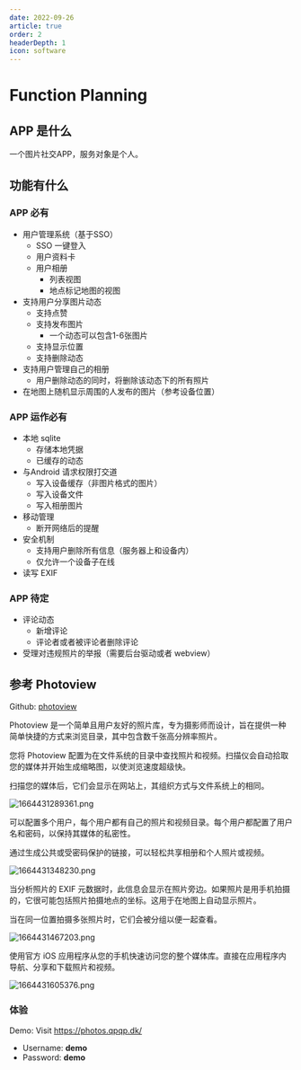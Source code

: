 ```yaml
---
date: 2022-09-26
article: true
order: 2
headerDepth: 1
icon: software
---
```


# Function Planning

## APP 是什么

一个图片社交APP，服务对象是个人。

## 功能有什么

### APP 必有

- 用户管理系统（基于SSO）
  - SSO 一键登入
  - 用户资料卡
  - 用户相册
    - 列表视图
    - 地点标记地图的视图
- 支持用户分享图片动态
  - 支持点赞
  - 支持发布图片
    - 一个动态可以包含1-6张图片
  - 支持显示位置
  - 支持删除动态
- 支持用户管理自己的相册
  - 用户删除动态的同时，将删除该动态下的所有照片
- 在地图上随机显示周围的人发布的图片（参考设备位置）

### APP 运作必有

- 本地 sqlite
  - 存储本地凭据
  - 已缓存的动态
- 与Android 请求权限打交道
  - 写入设备缓存（非图片格式的图片）
  - 写入设备文件
  - 写入相册图片
- 移动管理
  - 断开网络后的提醒
- 安全机制
  - 支持用户删除所有信息（服务器上和设备内）
  - 仅允许一个设备子在线
- 读写 EXIF

### APP 待定

- 评论动态
  - 新增评论
  - 评论者或者被评论者删除评论
- 受理对违规照片的举报（需要后台驱动或者 webview）

## 参考 Photoview

Github: [photoview](https://github.com/photoview/photoview)

Photoview 是一个简单且用户友好的照片库，专为摄影师而设计，旨在提供一种简单快捷的方式来浏览目录，其中包含数千张高分辨率照片。

您将 Photoview 配置为在文件系统的目录中查找照片和视频。扫描仪会自动拾取您的媒体并开始生成缩略图，以使浏览速度超级快。

扫描您的媒体后，它们会显示在网站上，其组织方式与文件系统上的相同。

![1664431289361.png](https://static-file.hjm.red/2022/09/29/aac14a092974f.png)

可以配置多个用户，每个用户都有自己的照片和视频目录。每个用户都配置了用户名和密码，以保持其媒体的私密性。

通过生成公共或受密码保护的链接，可以轻松共享相册和个人照片或视频。

![1664431348230.png](https://static-file.hjm.red/2022/09/29/f30e9b65c5f9d.png)

当分析照片的 EXIF 元数据时，此信息会显示在照片旁边。如果照片是用手机拍摄的，它很可能包括照片拍摄地点的坐标。这用于在地图上自动显示照片。

当在同一位置拍摄多张照片时，它们会被分组以便一起查看。

![1664431467203.png](https://static-file.hjm.red/2022/09/29/f9d88bc432eeb.png)

使用官方 iOS 应用程序从您的手机快速访问您的整个媒体库。直接在应用程序内导航、分享和下载照片和视频。

![1664431605376.png](https://static-file.hjm.red/2022/09/29/b1899c6f1a808.png)

### 体验

Demo: Visit https://photos.qpqp.dk/ 

- Username: **demo** 
- Password: **demo**

